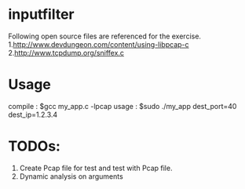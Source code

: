 # inputfilter
Following open source files are referenced for the exercise.
1.http://www.devdungeon.com/content/using-libpcap-c
2.http://www.tcpdump.org/sniffex.c

# Usage

compile : $gcc my_app.c -lpcap
usage : $sudo ./my_app dest_port=40 dest_ip=1.2.3.4

# TODOs:

1. Create Pcap file for test and test with Pcap file. 
2. Dynamic analysis on arguments

